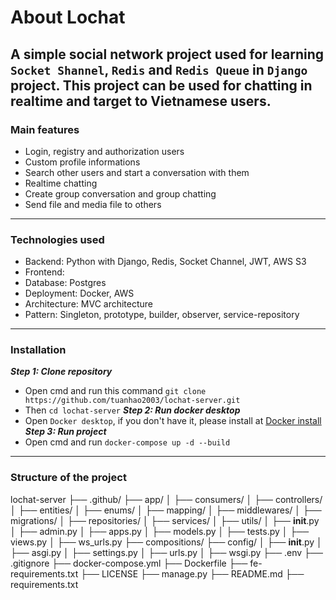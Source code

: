# About Lochat
A simple social network project used for learning `Socket Shannel`, `Redis` and `Redis Queue` in `Django` project. This project can be used for chatting in realtime and target to **Vietnamese** users.
---
### Main features
- Login, registry and authorization users
- Custom profile informations
- Search other users and start a conversation with them
- Realtime chatting
- Create group conversation and group chatting
- Send file and media file to others
---
### Technologies used
- Backend: Python with Django, Redis, Socket Channel, JWT, AWS S3 
- Frontend:
- Database: Postgres
- Deployment: Docker, AWS
- Architecture: MVC architecture
- Pattern: Singleton, prototype, builder, observer, service-repository
---
### Installation
***Step 1: Clone repository***
- Open cmd and run this command `git clone https://github.com/tuanhao2003/lochat-server.git`
- Then `cd lochat-server` 
***Step 2: Run docker desktop***
- Open `Docker desktop`, if you don't have it, please install at [Docker install](https://docs.docker.com/desktop/setup/install/windows-install/)
***Step 3: Run project***
- Open cmd and run `docker-compose up -d --build`
---
### Structure of the project
lochat-server
├── .github/
├── app/
│   ├── consumers/
│   ├── controllers/
│   ├── entities/
│   ├── enums/
│   ├── mapping/
│   ├── middlewares/
│   ├── migrations/
│   ├── repositories/
│   ├── services/
│   ├── utils/
│   ├── __init__.py
│   ├── admin.py
│   ├── apps.py
│   ├── models.py
│   ├── tests.py
│   ├── views.py
│   ├── ws_urls.py
├── compositions/
├── config/
│   ├── __init__.py
│   ├── asgi.py
│   ├── settings.py
│   ├── urls.py
│   ├── wsgi.py
├── .env
├── .gitignore
├── docker-compose.yml
├── Dockerfile
├── fe-requirements.txt
├── LICENSE
├── manage.py
├── README.md
├── requirements.txt